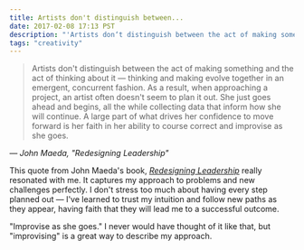 ```yaml
---
title: Artists don't distinguish between...
date: 2017-02-08 17:13 PST
description: "'Artists don‘t distinguish between the act of making something and the act of thinking about it — thinking and making evolve together in an emergent, concurrent fashion. As a result, when approaching a project, an artist often doesn‘t seem to plan it out.'"
tags: "creativity"
---
```


> Artists don't distinguish between the act of making something and the act of thinking about it — thinking and making evolve together in an emergent, concurrent fashion. As a result, when approaching a project, an artist often doesn't seem to plan it out. She just goes ahead and begins, all the while collecting data that inform how she will continue. A large part of what drives her confidence to move forward is her faith in her ability to course correct and improvise as she goes.

_— John Maeda, "Redesigning Leadership"_

This quote from John Maeda's book, _[Redesigning Leadership](https://mitpress.mit.edu/books/redesigning-leadership)_ really resonated with me. It captures my approach to problems and new challenges perfectly. I don't stress too much about having every step planned out — I've learned to trust my intuition and follow new paths as they appear, having faith that they will lead me to a successful outcome.

"Improvise as she goes." I never would have thought of it like that, but "improvising" is a great way to describe my approach.
